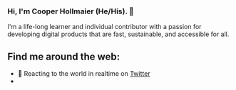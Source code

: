 ### Hi, I'm Cooper Hollmaier (He/His). 👋

I'm a life-long learner and individual contributor with a passion for developing digital products that are fast, sustainable, and accessible for all. 


## Find me around the web:
- 💬 Reacting to the world in realtime on <a href="https://twitter.com/CooperHollmaier">Twitter</a>
- 
<!--
**chollma/chollma** is a ✨ _special_ ✨ repository because its `README.md` (this file) appears on your GitHub profile.

<!--Here are some ideas to get you started:

- 🔭 I’m currently working on ...
- 🌱 I’m currently learning ...
- 👯 I’m looking to collaborate on ...
- 🤔 I’m looking for help with ...
- 💬 Ask me about ...
- 📫 How to reach me: ...
- 😄 Pronouns: ...
- ⚡ Fun fact: ...
-->
